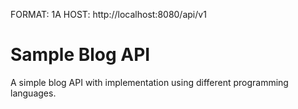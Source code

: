 FORMAT: 1A
HOST: http://localhost:8080/api/v1

# Sample Blog API

A simple blog API with implementation using different 
programming languages.